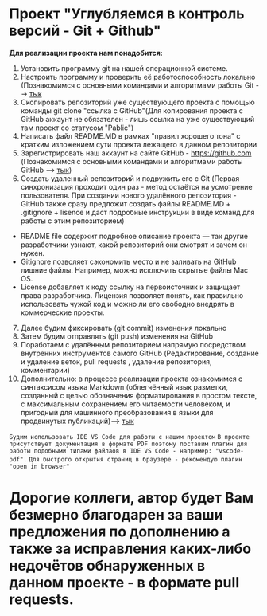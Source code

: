 # Проект "Углубляемся в контроль версий - Git + Github"

**Для реализации проекта нам понадобится:**

1. Установить программу git на нашей операционной системе.
2. Настроить программу и проверить её работоспособность локально (Познакомимся с основными командами и алгоритмами работы Git --> [тык](GitCommandsList.md)
3. Скопировать репозиторий уже существующего проекта с помощью команды git clone "ссылка с GitHub"(Для копирования проекта с GitHub аккаунт не обязателен - лишь ссылка на уже существующий там проект со статусом "Pablic")
4. Написать файл README.MD в рамках "правил хорошего тона" с кратким изложением сути проекта лежащего в данном репозитории
5. Зарегистрировать наш аккаунт на сайте GitHub - https://github.com (Познакомимся с основными командами и алгоритмами работы GitHub --> [тык](GitHubGuide.md))
6. Создать удаленный репозиторий и подружить его с Git (Первая синхронизация проходит один раз - метод остаётся на усмотрение пользователя. При создании нового удалённого репозитория  - GitHub также сразу предложит создать файлы README.MD + .gitignore + lisence и даст подробные инструкции в виде команд для работы с этим репозиторием)
* README file содержит подробное описание проекта — так другие разработчики узнают, какой репозиторий они смотрят и зачем он нужен.
* Gitignore позволяет сэкономить место и не заливать на GitHub лишние файлы. Например, можно исключить скрытые файлы Mac OS.
* License добавляет к коду ссылку на первоисточник и защищает права разработчика. Лицензия позволяет понять, как правильно использовать чужой код и можно ли его свободно внедрять в коммерческие проекты.
7. Далее будим фиксировать (git commit) изменения локально
8. Затем будим отправлять (git push) изменения на GitHub
9. Поработаем с удалённым репозиторием напрямую посредством внутренних инструментов самого GitHub (Редактирование, создание и удаление веток, pull requests , удаление репозитория, комментарии) 
10. Дополнительно: в процессе реализации проекта ознакомимся с синтаксисом языка Markdown (облегчённый язык разметки, созданный с целью обозначения форматирования в простом тексте, с максимальным сохранением его читаемости человеком, и пригодный для машинного преобразования в языки для продвинутых публикаций)--> [тык](MarkdownSintaksisRules.md)

```Будим использовать IDE VS Code для работы с нашим проектом```
```В проекте присутствует документация в формате PDF поэтому поставим плагин для работы подобными типами файлаов в IDE VS Code - например: "vscode-pdf".```
````Для быстрого открытия страниц в браузере - рекомендую плагин "open in browser"````

# Дорогие коллеги, автор будет Вам безмерно благодарен за ваши предложения по дополнению а также за исправления каких-либо недочётов обнаруженных в данном проекте - в формате pull requests.